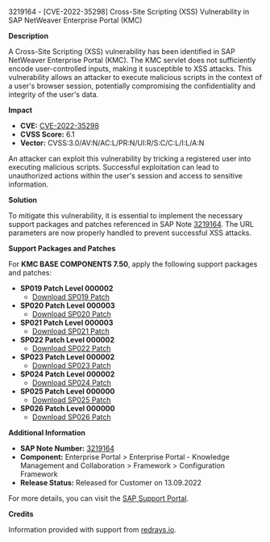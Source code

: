 3219164 - [CVE-2022-35298] Cross-Site Scripting (XSS) Vulnerability in SAP NetWeaver Enterprise Portal (KMC)

**Description**

A Cross-Site Scripting (XSS) vulnerability has been identified in SAP NetWeaver Enterprise Portal (KMC). The KMC servlet does not sufficiently encode user-controlled inputs, making it susceptible to XSS attacks. This vulnerability allows an attacker to execute malicious scripts in the context of a user's browser session, potentially compromising the confidentiality and integrity of the user's data.

**Impact**

- **CVE:** [CVE-2022-35298](https://cve.mitre.org/cgi-bin/cvename.cgi?name=CVE-2022-35298)
- **CVSS Score:** 6.1
- **Vector:** CVSS:3.0/AV:N/AC:L/PR:N/UI:R/S:C/C:L/I:L/A:N

An attacker can exploit this vulnerability by tricking a registered user into executing malicious scripts. Successful exploitation can lead to unauthorized actions within the user's session and access to sensitive information.

**Solution**

To mitigate this vulnerability, it is essential to implement the necessary support packages and patches referenced in SAP Note [3219164](https://me.sap.com/notes/3219164). The URL parameters are now properly handled to prevent successful XSS attacks.

**Support Packages and Patches**

For **KMC BASE COMPONENTS 7.50**, apply the following support packages and patches:

- **SP019 Patch Level 000002**
  - [Download SP019 Patch](https://userapps.support.sap.com/sap/support/swdc/notes?cvnr=73554900100200001593&support_package=SP019&patch_level=000002)
- **SP020 Patch Level 000003**
  - [Download SP020 Patch](https://userapps.support.sap.com/sap/support/swdc/notes?cvnr=73554900100200001593&support_package=SP020&patch_level=000003)
- **SP021 Patch Level 000003**
  - [Download SP021 Patch](https://userapps.support.sap.com/sap/support/swdc/notes?cvnr=73554900100200001593&support_package=SP021&patch_level=000003)
- **SP022 Patch Level 000002**
  - [Download SP022 Patch](https://userapps.support.sap.com/sap/support/swdc/notes?cvnr=73554900100200001593&support_package=SP022&patch_level=000002)
- **SP023 Patch Level 000002**
  - [Download SP023 Patch](https://userapps.support.sap.com/sap/support/swdc/notes?cvnr=73554900100200001593&support_package=SP023&patch_level=000002)
- **SP024 Patch Level 000002**
  - [Download SP024 Patch](https://userapps.support.sap.com/sap/support/swdc/notes?cvnr=73554900100200001593&support_package=SP024&patch_level=000002)
- **SP025 Patch Level 000000**
  - [Download SP025 Patch](https://userapps.support.sap.com/sap/support/swdc/notes?cvnr=73554900100200001593&support_package=SP025&patch_level=000000)
- **SP026 Patch Level 000000**
  - [Download SP026 Patch](https://userapps.support.sap.com/sap/support/swdc/notes?cvnr=73554900100200001593&support_package=SP026&patch_level=000000)

**Additional Information**

- **SAP Note Number:** [3219164](https://me.sap.com/notes/3219164)
- **Component:** Enterprise Portal > Enterprise Portal - Knowledge Management and Collaboration > Framework > Configuration Framework
- **Release Status:** Released for Customer on 13.09.2022

For more details, you can visit the [SAP Support Portal](https://me.sap.com/).

**Credits**

Information provided with support from [redrays.io](https://redrays.io).